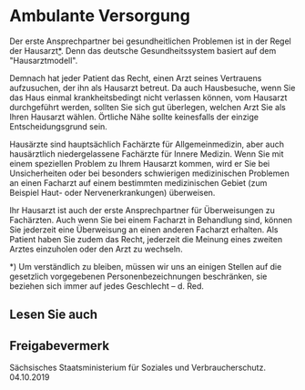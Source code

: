 # Ambulante Versorgung

Der erste Ansprechpartner bei gesundheitlichen Problemen ist in der Regel der Hausarzt[\*](#FuNo). Denn das deutsche Gesundheitssystem basiert auf dem "Hausarztmodell".

Demnach hat jeder Patient das Recht, einen Arzt seines Vertrauens aufzusuchen, der ihn als Hausarzt betreut. Da auch Hausbesuche, wenn Sie das Haus einmal krankheitsbedingt nicht verlassen können, vom Hausarzt durchgeführt werden, sollten Sie sich gut überlegen, welchen Arzt Sie als Ihren Hausarzt wählen. Örtliche Nähe sollte keinesfalls der einzige Entscheidungsgrund sein.

Hausärzte sind hauptsächlich Fachärzte für Allgemeinmedizin, aber auch hausärztlich niedergelassene Fachärzte für Innere Medizin. Wenn Sie mit einem speziellen Problem zu Ihrem Hausarzt kommen, wird er Sie bei Unsicherheiten oder bei besonders schwierigen medizinischen Problemen an einen Facharzt auf einem bestimmten medizinischen Gebiet (zum Beispiel Haut- oder Nervenerkrankungen) überweisen.

Ihr Hausarzt ist auch der erste Ansprechpartner für Überweisungen zu Fachärzten. Auch wenn Sie bei einem Facharzt in Behandlung sind, können Sie jederzeit eine Überweisung an einen anderen Facharzt erhalten. Als Patient haben Sie zudem das Recht, jederzeit die Meinung eines zweiten Arztes einzuholen oder den Arzt zu wechseln.

\*) Um verständlich zu bleiben, müssen wir uns an einigen Stellen auf die gesetzlich vorgegebenen Personenbezeichnungen beschränken, sie beziehen sich immer auf jedes Geschlecht – d. Red.

## Lesen Sie auch

## Freigabevermerk

Sächsisches Staatsministerium für Soziales und Verbraucherschutz. 04.10.2019

